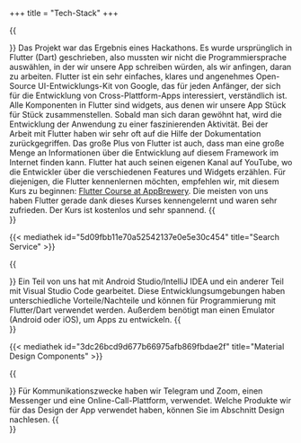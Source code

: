 +++
title = "Tech-Stack"
+++

{{<section title="Flutter/Dart">}}
Das Projekt war das Ergebnis eines Hackathons. Es wurde ursprünglich in Flutter (Dart) geschrieben, also mussten wir nicht die Programmiersprache auswählen, in der wir unsere App schreiben würden, als wir anfingen, daran zu arbeiten. Flutter ist ein sehr einfaches, klares und angenehmes Open-Source UI-Entwicklungs-Kit von Google, das für jeden Anfänger, der sich für die Entwicklung von Cross-Plattform-Apps interessiert, verständlich ist. Alle Komponenten in Flutter sind widgets, aus denen wir unsere App Stück für Stück zusammenstellen. Sobald man sich daran gewöhnt hat, wird die Entwicklung der Anwendung zu einer faszinierenden Aktivität. Bei der Arbeit mit Flutter haben wir sehr oft auf die Hilfe der Dokumentation zurückgegriffen. Das große Plus von Flutter ist auch, dass man eine große Menge an Informationen über die Entwicklung auf diesem Framework im Internet finden kann. Flutter hat auch seinen eigenen Kanal auf YouTube, wo die Entwickler über die verschiedenen Features und Widgets erzählen.
Für diejenigen, die Flutter kennenlernen möchten, empfehlen wir, mit diesem Kurs zu beginnen: [Flutter Course at AppBrewery](https://www.appbrewery.co/p/intro-to-flutter).
Die meisten von uns haben Flutter gerade dank dieses Kurses kennengelernt und waren sehr zufrieden. Der Kurs ist kostenlos und sehr spannend.
{{</section>}}

{{< mediathek id="5d09fbb11e70a52542137e0e5e30c454" title="Search Service" >}}

{{<section title="Android Studio/IntelliJ IDEA, VSC">}}
Ein Teil von uns hat mit Android Studio/IntelliJ IDEA und ein anderer Teil mit Visual Studio Code gearbeitet. Diese Entwicklungsumgebungen haben unterschiedliche Vorteile/Nachteile und können für Programmierung mit Flutter/Dart verwendet werden. Außerdem benötigt man einen Emulator (Android oder iOS), um Apps zu entwickeln.
{{</section>}}

{{< mediathek id="3dc26bcd9d677b66975afb869fbdae2f" title="Material Design Components" >}}

{{<section title="Zoom, Telegram">}}
Für Kommunikationszwecke haben wir Telegram und Zoom, einen Messenger und eine Online-Call-Plattform, verwendet. Welche Produkte wir für das Design der App verwendet haben, können Sie im Abschnitt Design nachlesen.
{{</section>}}

